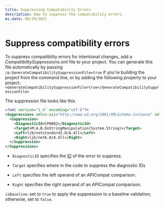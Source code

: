 ```yaml
---
title: Suppressing Compatibility Errors
description: How to suppress the compatibility errors.
ms.date: 09/29/2021
---
```


# Suppress compatibility errors

To suppress compatibility errors for intentional changes, add a *CompatibilitySuppressions.xml* file to your project.
You can generate this file automatically by passing `/p:GenerateCompatibilitySuppressionFile=true` if you're building the project from the command line, or by adding the following property to your project: `<GenerateCompatibilitySuppressionFile>true</GenerateCompatibilitySuppressionFile>`

The suppression file looks like this.

```xml
<?xml version="1.0" encoding="utf-8"?>
<Suppressions xmlns:xsi="http://www.w3.org/2001/XMLSchema-instance" xmlns:xsd="http://www.w3.org/2001/XMLSchema">
  <Suppression>
    <DiagnosticId>CP0002</DiagnosticId>
    <Target>M:A.B.DoStringManipulation(System.String)</Target>
    <Left>lib/netstandard2.0/A.dll</Left>
    <Right>lib/net6.0/A.dll</Right>
  </Suppression>
</Suppressions>
```

- `DiagnosticID` specifies the [ID](diagnostic-ids.md) of the error to suppress.

- `Target` specifies where in the code to suppress the diagnostic IDs

- `Left` specifies the left operand of an APICompat comparison.

- `Right` specifies the right operand of an APICompat comparison.

`isBaseline`: set to `true` to apply the suppression to a baseline validation; otherwise, set to `false`.
